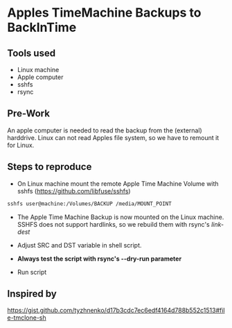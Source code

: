 # Apples TimeMachine Backups to BackInTime

## Tools used
* Linux machine
* Apple computer
* sshfs
* rsync

## Pre-Work
An apple computer is needed to read the backup from the (external) harddrive.
Linux can not read Apples file system, so we have to remount it for Linux.

## Steps to reproduce

* On Linux machine mount the remote Apple Time Machine Volume with sshfs (https://github.com/libfuse/sshfs)
```bash
sshfs user@machine:/Volumes/BACKUP /media/MOUNT_POINT
```
* The Apple Time Machine Backup is now mounted on the Linux machine. SSHFS does not support hardlinks, so we rebuild them with rsync's *link-dest*

* Adjust SRC and DST variable in shell script.

* **Always test the script with rsync's --dry-run parameter**

* Run script

## Inspired by
https://gist.github.com/tyzhnenko/d17b3cdc7ec6edf4164d788b552c1513#file-tmclone-sh
